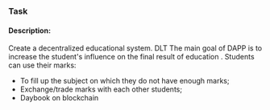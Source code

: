 ### Task 

#### Description: 

Create a decentralized educational system. DLT 
The main goal of DAPP is to increase the student's influence on the final result of education . 
Students can use their marks:
- To fill up the subject on which they do not have enough marks;
- Exchange/trade marks with each other students;
- Daybook on blockchain 
    

